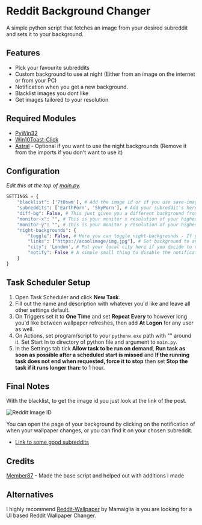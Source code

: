 # Reddit Background Changer
A simple python script that fetches an image from your desired subreddit and sets it to your background.

## Features
- Pick your favourite subreddits
- Custom background to use at night (Either from an image on the internet or from your PC)
- Notification when you get a new background.
- Blacklist images you dont like
- Get images tailored to your resolution

## Required Modules
- [PyWin32](https://pypi.org/project/pywin32/)
- [Win10Toast-Click](https://pypi.org/project/win10toast-click/)
- [Astral](https://pypi.org/project/astral/) - Optional if you want to use the night backgrounds (Remove it from the imports if you don't want to use it)

## Configuration
*Edit this at the top of [main.py](https://github.com/coredev-uk/reddit-background-changer/blob/main/main.py#L5).*
```python
SETTINGS = {
    "blacklist": ['7t0swm'], # Add the image id or if you use save-images you can use the file name of what you'd not like to see in the future
    "subreddits": ['EarthPorn', 'SkyPorn'], # Add your subreddit's here, its randomised each time its ran, so it'll be one from the list (it can just be one subreddit if you'd just like that)
    "diff-bg": False, # This just gives you a different background from reddit everytime it checks, i suggest not turning it on if you run the script very often as it will run out of images and default to the first one after.
    "monitor-x": "", # This is your monitor x resolution of your highest resolution monitor (I.e 1920 for a 1920x1080 (1080p) display) - Leave this empty if you would like it to auto detect your primary display resolution. (and if you have a single monitor)
    "monitor-y": "", # This is your monitor y resolution of your highest resolution monitor (I.e 1080 for a 1920x1080 (1080p) display) - Leave this empty if you would like it to auto detect your primary display resolution. (and if you have a single monitor)
    "night-backgrounds": {
        "toggle": False, # Here you can toggle night-backgrounds - If you leave links empty '[]' then it will attempt to use images found in the Custom-Backgrounds folder
        "links": ["https://acoolimage/img.jpg"], # Set background to an you found on the internet.
        "city": 'London', # Put your local city here if you decide to use night-backgrounds, just leave it default if you dont want to use the night-backgrounds
        "notify": False # A simple small thing to disable the notification, it annoys me at night so I leave it off.
    }
}
```

## Task Scheduler Setup
1. Open Task Scheduler and click **New Task**.
2. Fill out the name and description with whatever you'd like and leave all other settings default.
3. On Triggers set it to **One Time** and set **Repeat Every** to however long you'd like between wallpaper refreshes, then add **At Logon** for any user as well.
4. On Actions, set program/script to your `pythonw.exe` path with "" around it. Set Start In to directory of python file and argument to `main.py`.
5. In the Settings tab tick **Allow task to be run on demand**, **Run task as soon as possible after a scheduled start is missed** and **If the running task does not end when requested, force it to stop** then set **Stop the task if it runs longer than:** to 1 hour.

## Final Notes
With the blacklist, to get the image id you just look at the link of the post.

![Reddit Image ID](https://i.imgur.com/E2AQYv0.png "Reddit Image ID")

You can open the page of your background by clicking on the notification of when your wallpaper changes, or you can find it on your chosen subreddit.
- [Link to some good subreddits](https://www.reddit.com/r/sfwpornnetwork/wiki/network)

## Credits
[Member87](https://github.com/member87) - Made the base script and helped out with additions I made

## Alternatives
I highly recommend [Reddit-Wallpaper](https://github.com/Mamiglia/Reddit-Wallpaper) by Mamaiglia is you are looking for a UI based Reddit Wallpaper Changer.